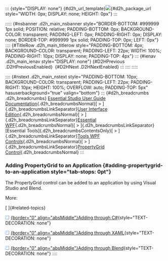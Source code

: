 ::: {style="DISPLAY: none"}
[](ms-xhelp:///?Id=d2h_url_template){#d2h_url_template}![](!package_url!){#d2h_package_url style="WIDTH: 0px; DISPLAY: none; HEIGHT: 0px"}
:::

::::: {#nsbanner .d2h_main_nsbanner style="BORDER-BOTTOM: #999999 1px solid; POSITION: relative; PADDING-BOTTOM: 0px; BACKGROUND-COLOR: transparent; PADDING-LEFT: 0px; PADDING-RIGHT: 0px; DISPLAY: none; BORDER-TOP: #999999 1px solid; PADDING-TOP: 0px; LEFT: 0px"}
:::: {#TitleRow .d2h_main_titlerow style="PADDING-BOTTOM: 4px; BACKGROUND-COLOR: transparent; PADDING-LEFT: 22px; WIDTH: 100%; PADDING-RIGHT: 10px; DISPLAY: none; PADDING-TOP: 4px"}
::: {#ienav .d2h_main_ienav style="DISPLAY: none"}
[](ms-xhelp:///?Id=f1bd826f-407c-4534-8a48-34256034edc7){#D2HPrevious .D2HPreviousEnabled}  [](ms-xhelp:///?Id=e875dfd9-5a73-4fcd-901f-1225c1ebfad0){#D2HNext .D2HNextEnabled}
:::
::::
:::::

:::: {#nstext .d2h_main_nstext style="PADDING-BOTTOM: 10px; BACKGROUND-COLOR: transparent; PADDING-LEFT: 22px; PADDING-RIGHT: 10px; HEIGHT: 100%; OVERFLOW: auto; PADDING-TOP: 5px" hasuserbackground="true" valign="bottom"}
::: {#d2h_breadcrumbs .d2h_breadcrumbs}
[Essential Studio User Guide Documentation](ms-xhelp:///?Id=12457748-09e3-4d74-a240-8e049cedf030){.d2h_breadcrumbsNormal}[ \> ]{.d2h_breadcrumbsLinkSeparator}[User Interface Edition](ms-xhelp:///?Id=c29296b7-531c-413b-a0ec-488ca1f7f669){.d2h_breadcrumbsNormal}[ \> ]{.d2h_breadcrumbsLinkSeparator}[Essential WPF](ms-xhelp:///?Id=7f4f82c5-151c-4262-94d0-75c4626c77bc){.d2h_breadcrumbsNormal}[ \> ]{.d2h_breadcrumbsLinkSeparator}[Essential Tools]{.d2h_breadcrumbsContentsOnly}[ \> ]{.d2h_breadcrumbsLinkSeparator}[Tools WPF Controls](ms-xhelp:///?Id=2ea58a12-9426-4a63-96b4-89eb80232c2c){.d2h_breadcrumbsNormal}[ \> ]{.d2h_breadcrumbsLinkSeparator}[PropertyGrid Control](ms-xhelp:///?Id=15c967cd-62ba-4b70-ad75-f913b318f66c){.d2h_breadcrumbsNormal}
:::

### Adding PropertyGrid to an Application {#adding-propertygrid-to-an-application style="tab-stops: 0pt"}

The PropertyGrid control can be added to an application by using Visual Studio and Blend.

More:

[ ]{#related-topics}

[![](button.gif){border="0" align="absMiddle"}Adding through C#](ms-xhelp:///?Id=020f2028-2c74-427c-a3ca-f2b4ea611b84){style="TEXT-DECORATION: none"}

[![](button.gif){border="0" align="absMiddle"}Adding through XAML](ms-xhelp:///?Id=675b93c6-90ae-4fce-93eb-d52b1f0a8197){style="TEXT-DECORATION: none"}

[![](button.gif){border="0" align="absMiddle"}Adding through Blend](ms-xhelp:///?Id=4d101baa-c422-4d5c-903d-0003b945cbc9){style="TEXT-DECORATION: none"}
::::
